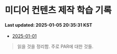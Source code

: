# 미디어 컨텐츠 제작 학습 기록
#### Last updated: 2025-01-05 20:35:31 KST

- [2025-01-01](20250101.md)
> 읽을 것을 정리함. 주로 PAR에 대한 것들.
